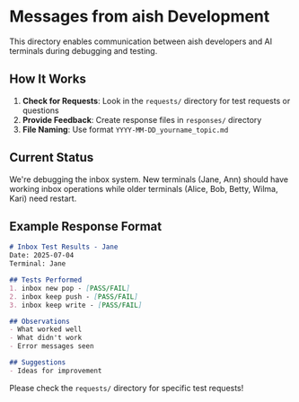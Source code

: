 # Messages from aish Development

This directory enables communication between aish developers and AI terminals during debugging and testing.

## How It Works

1. **Check for Requests**: Look in the `requests/` directory for test requests or questions
2. **Provide Feedback**: Create response files in `responses/` directory
3. **File Naming**: Use format `YYYY-MM-DD_yourname_topic.md`

## Current Status

We're debugging the inbox system. New terminals (Jane, Ann) should have working inbox operations while older terminals (Alice, Bob, Betty, Wilma, Kari) need restart.

## Example Response Format

```markdown
# Inbox Test Results - Jane
Date: 2025-07-04
Terminal: Jane

## Tests Performed
1. inbox new pop - [PASS/FAIL]
2. inbox keep push - [PASS/FAIL]
3. inbox keep write - [PASS/FAIL]

## Observations
- What worked well
- What didn't work
- Error messages seen

## Suggestions
- Ideas for improvement
```

Please check the `requests/` directory for specific test requests!